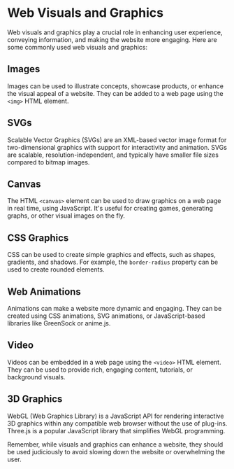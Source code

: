# Web Visuals and Graphics

Web visuals and graphics play a crucial role in enhancing user experience, conveying information, and making the website more engaging. Here are some commonly used web visuals and graphics:

## Images

Images can be used to illustrate concepts, showcase products, or enhance the visual appeal of a website. They can be added to a web page using the `<img>` HTML element.

## SVGs

Scalable Vector Graphics (SVGs) are an XML-based vector image format for two-dimensional graphics with support for interactivity and animation. SVGs are scalable, resolution-independent, and typically have smaller file sizes compared to bitmap images.

## Canvas

The HTML `<canvas>` element can be used to draw graphics on a web page in real time, using JavaScript. It's useful for creating games, generating graphs, or other visual images on the fly.

## CSS Graphics

CSS can be used to create simple graphics and effects, such as shapes, gradients, and shadows. For example, the `border-radius` property can be used to create rounded elements.

## Web Animations

Animations can make a website more dynamic and engaging. They can be created using CSS animations, SVG animations, or JavaScript-based libraries like GreenSock or anime.js.

## Video

Videos can be embedded in a web page using the `<video>` HTML element. They can be used to provide rich, engaging content, tutorials, or background visuals.

## 3D Graphics

WebGL (Web Graphics Library) is a JavaScript API for rendering interactive 3D graphics within any compatible web browser without the use of plug-ins. Three.js is a popular JavaScript library that simplifies WebGL programming.

Remember, while visuals and graphics can enhance a website, they should be used judiciously to avoid slowing down the website or overwhelming the user.